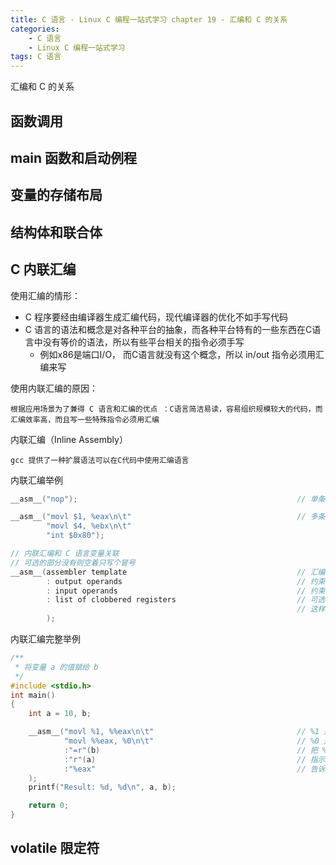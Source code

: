 ```yaml
---
title: C 语言 - Linux C 编程一站式学习 chapter 19 - 汇编和 C 的关系
categories: 
    - C 语言
    - Linux C 编程一站式学习
tags: C 语言
---
```


汇编和 C 的关系

<!--more-->

## 函数调用

## main 函数和启动例程

## 变量的存储布局

## 结构体和联合体

## C 内联汇编

使用汇编的情形：

* C 程序要经由编译器生成汇编代码，现代编译器的优化不如手写代码
* C 语言的语法和概念是对各种平台的抽象，而各种平台特有的一些东西在C语言中没有等价的语法，所以有些平台相关的指令必须手写
    * 例如x86是端口I/O， 而C语言就没有这个概念，所以 in/out 指令必须用汇编来写

使用内联汇编的原因：

    根据应用场景为了兼得 C 语言和汇编的优点 ：C语言简洁易读，容易组织规模较大的代码，而汇编效率高，而且写一些特殊指令必须用汇编

内联汇编（Inline Assembly）

    gcc 提供了一种扩展语法可以在C代码中使用汇编语言

内联汇编举例

```c
__asm__("nop");                                                 // 单条汇编指令

__asm__("movl $1, %eax\n\t"                                     // 多条汇编指令使用 \n\t 分隔
        "movl $4, %ebx\n\t"
        "int $0x80");

// 内联汇编和 C 语言变量关联
// 可选的部分没有则空着只写个冒号
__asm__(assembler template                                      // 汇编指令
        : output operands                                       // 约束条件，可选，指示汇编指令的运算结果输出到哪些儿 C 操作数
        : input operands                                        // 约束条件，可选，指示汇编指令从哪些儿 C 操作数获得输入
        : list of clobbered registers                           // 可选，列出在汇编指令中被修改过的寄存器列表，
                                                                // 这样编译器就不会在执行这行代码时使用这些儿寄存器来保存其他值
        );
```

内联汇编完整举例
```c
/**
 * 将变量 a 的值赋给 b
 */
#include <stdio.h>
int main()
{
    int a = 10, b;

    __asm__("movl %1, %%eax\n\t"                                // %1 是占位符，对应 a，为了和占位符区分，寄存器 eax 前加了两个 %
            "movl %%eax, %0\n\t"                                // %0 是站位符，对应 b
            :"=r"(b)                                            // 把 %0 代表的寄存器的值输出给变量 b
            :"r"(a)                                             // 指示编译器分配一个寄存器保存变量 a  的值
            :"%eax"                                             // 告诉编译器寄存器 eax 的值被改变了，所以在执行 __asm__ 时不要用 eax 再保存其他值
    );
    printf("Result: %d, %d\n", a, b);

    return 0;
}
```

## volatile 限定符

